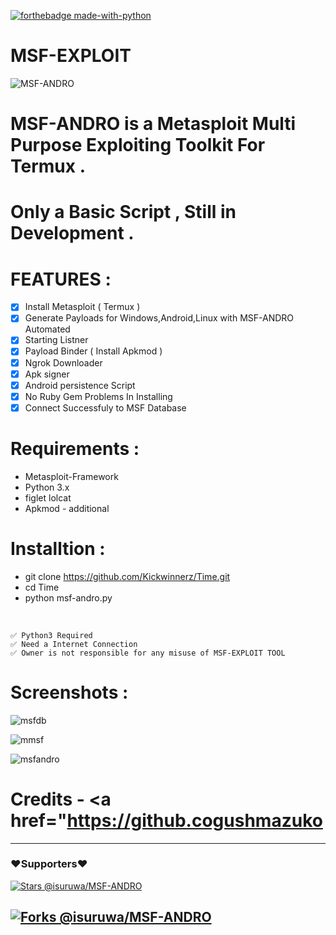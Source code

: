 [![forthebadge made-with-python](http://ForTheBadge.com/images/badges/made-with-python.svg)](https://www.python.org/)

# MSF-EXPLOIT

![MSF-ANDRO](https://user-images.githubusercontent.com/72663288/134493156-59ac9a5b-3f25-4dd7-9d8f-2462a450f1ce.png)

# MSF-ANDRO is a Metasploit Multi Purpose Exploiting Toolkit For Termux .

# Only a Basic Script , Still in Development .

# FEATURES :

- [x] Install Metasploit ( Termux )
- [x] Generate Payloads for Windows,Android,Linux with MSF-ANDRO Automated
- [x] Starting Listner
- [x] Payload Binder ( Install Apkmod )
- [x] Ngrok Downloader
- [x] Apk signer
- [x] Android persistence Script
- [x] No Ruby Gem Problems In Installing
- [x] Connect Successfuly to MSF Database

# Requirements :

* Metasploit-Framework
* Python 3.x
* figlet lolcat
* Apkmod - additional

# Installtion :

* git clone https://github.com/Kickwinnerz/Time.git
* cd Time
* python msf-andro.py

<br>

```
✅ Python3 Required
✅ Need a Internet Connection
✅ Owner is not responsible for any misuse of MSF-EXPLOIT TOOL
```

# Screenshots : 

![msfdb](https://user-images.githubuserccf-f0aa-4f0e-887c-3b27eafa087b.PNG)

![mmsf](https://user-images.git-10c7-4921-b55f-1409c68d3c2a.PNG)

![msfandro](httserom/72663288/134495867-99026a39-2a5c-4683-952f-1e92e23e9554.jpg)

# Credits - <a href="https://github.cogushmazuko</a>

---
### ❤️Supporters❤️ 

[![Stars @isuruwa/MSF-ANDRO](https://reporoster.com/stars/dark/isuruwa/MSF-ANDRO)](https://github.com/isuruwa/MSF-ANDRO/stargazers)

[![Forks @isuruwa/MSF-ANDRO](https://reporoster.com/forks/dark/isuruwa/MSF-ANDRO)](https://gANDRO/network/members)
---


